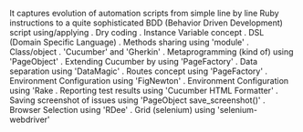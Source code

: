It captures evolution of automation scripts from simple line by line Ruby instructions to a quite sophisticated BDD (Behavior Driven Development) script using/applying
    . Dry coding
    . Instance Variable concept
    . DSL (Domain Specific Language)
    . Methods sharing using 'module'
    . Class/object
    . 'Cucumber' and 'Gherkin'
    . Metaprogramming (kind of) using 'PageObject'
    . Extending Cucumber by using 'PageFactory'
    . Data separation using 'DataMagic'
    . Routes concept using 'PageFactory'
    . Environment Configuration using 'FigNewton'
    . Environment Configuration using 'Rake
    . Reporting test results using 'Cucumber HTML Formatter'
    . Saving screenshot of issues using 'PageObject save_screenshot()'
    . Browser Selection using 'RDee'
    . Grid (selenium) using 'selenium-webdriver'

